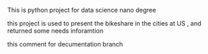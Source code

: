This is python project for data science nano degree 

this project is used to present the bikeshare in the cities at US , and returned some needs inforamtion 

this comment for decumentation  branch 

